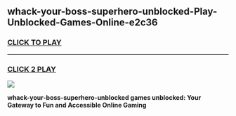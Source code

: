 
## whack-your-boss-superhero-unblocked-Play-Unblocked-Games-Online-e2c36
<h3>
<a href="https://premium76.site?title=whack-your-boss-superhero-unblocked&ref=25A">CLICK TO PLAY</a></h3>
<hr>

<h3>
<a href="https://premium76.site?title=whack-your-boss-superhero-unblocked&ref=25A">CLICK 2 PLAY</a>
  
</h3>

<a href="https://premium76.site?title=whack-your-boss-superhero-unblocked&ref=25A"><img src="https://clearcache.store/games.png"></a>


**whack-your-boss-superhero-unblocked games unblocked: Your Gateway to Fun and Accessible Online Gaming**
